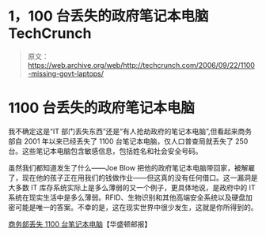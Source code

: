# 1，100 台丢失的政府笔记本电脑 TechCrunch

> 原文：<https://web.archive.org/web/http://techcrunch.com/2006/09/22/1100-missing-govt-laptops/>

# 1100 台丢失的政府笔记本电脑

我不确定这是“IT 部门丢失东西”还是“有人抢劫政府的笔记本电脑”,但看起来商务部自 2001 年以来已经丢失了 1100 台笔记本电脑，仅人口普查局就丢失了 250 台。这些笔记本电脑包含敏感信息，包括姓名和社会安全号码。

虽然我们都知道发生了什么——Joe Blow 把他的政府笔记本电脑带回家，被解雇了，现在他的孩子正在用我们的钱做作业——但这真的没有任何借口。这一漏洞是大多数 IT 库存系统实际上是多么薄弱的又一个例子，更具体地说，是政府中的 IT 系统在现实生活中是多么薄弱。RFID、生物识别和其他高端安全系统以及硬盘加密可能是唯一的答案。不幸的是，这在现实世界中很少发生，这就是你所得到的。

[商务部丢失 1100 台笔记本电脑](https://web.archive.org/web/20221006041305/http://www.washingtonpost.com/wp-dyn/content/article/2006/09/21/AR2006092101602.html)【华盛顿邮报】